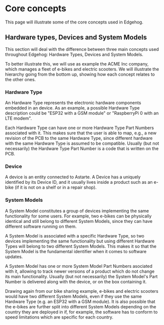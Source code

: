 # Core concepts

This page will illustrate some of the core concepts used in Edgehog.

## Hardware types, Devices and System Models

This section will deal with the difference between three main concepts used throughout Edgehog:
Hardware Types, Devices and System Models.

To better illustrate this, we will use as example the ACME Inc company, which manages a fleet of
e-bikes and electric scooters. We will illustrate the hierarchy going from the bottom up, showing
how each concept relates to the other ones.

### Hardware Type

An Hardware Type represents the electronic hardware components embedded in an device. As an example,
a possible Hardware Type description could be "ESP32 with a GSM module" or "RaspberryPi 0 with an
LTE modem".

Each Hardware Type can have one or more Hardware Type Part Numbers associated with it. This makes
sure that the user is able to map, e.g., a new revision of the PCB to the same Hardware Type, since
different hardware with the same Hardware Type is assumed to be compatible. Usually (but not
necessarily) the Hardware Type Part Number is a code that is written on the PCB.

### Device

A device is an entity connected to Astarte. A Device has a uniquely identified by its Device ID, and
it usually lives inside a product such as an e-bike (if it is not on a shelf or in a repair shop).

### System Models

A System Model constitutes a group of devices implementing the same functionality for some users.
For example, two e-bikes can be physically identical and still belong to different System Models,
since they can have different software running on them.

A System Model is associated with a specific Hardware Type, so two devices implementing the same
functionality but using different Hardware Types will belong to two different System Models. This
makes it so that the System Model is the fundamental identifier when it comes to software updates.

A System Model has one or more System Model Part Numbers asociated with it, allowing to track newer
versions of a product which do not change its main functionality. Usually (but not necessarily) the
System Model's Part Number is delivered along with the device, or on the box containing it.

Drawing again from our bike sharing example, e-bikes and electric scooters would have two different
System Models, even if they use the same Hardware Type (e.g. an ESP32 with a GSM module). It is also
possible that the e-bikes are further split into different System Models depending on the country
they are deployed in if, for example, the software has to conform to speed limitations which are
specific for each country.
